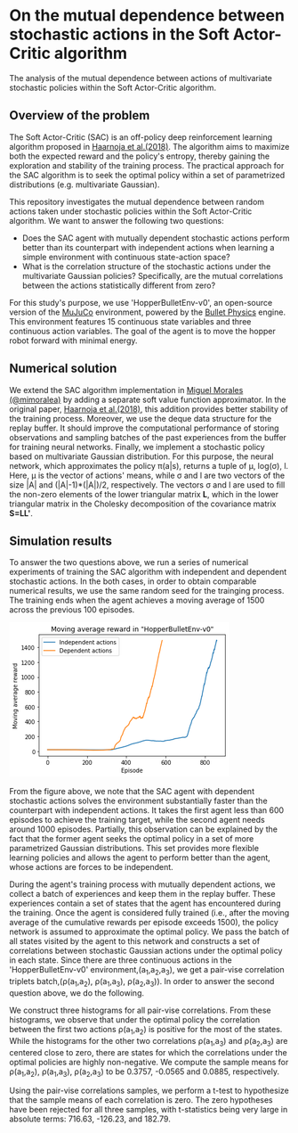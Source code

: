 # On the mutual dependence between stochastic actions in the Soft Actor-Critic algorithm
The analysis of the mutual dependence between actions of multivariate stochastic policies within the Soft Actor-Critic algorithm.

## Overview of the problem
The Soft Actor-Critic (SAC) is an off-policy deep reinforcement learning algorithm proposed in [Haarnoja et al.(2018)](https://arxiv.org/abs/1801.01290). The algorithm aims to maximize both the expected reward and the policy's entropy, thereby gaining the exploration and stability of the training process. The practical approach for the SAC algorithm is to seek the optimal policy within a set of parametrized distributions (e.g. multivariate Gaussian). 

This repository investigates the mutual dependence between random actions taken under stochastic policies within the Soft Actor-Critic algorithm. We want to answer the following two questions:
* Does the SAC agent with mutually dependent stochastic actions perform better than its counterpart with independent actions when learning a simple environment with continuous state-action space?
* What is the correlation structure of the stochastic actions under the multivariate Gaussian policies? Specifically, are the mutual correlations between the actions statistically different from zero?

For this study's purpose, we use 'HopperBulletEnv-v0', an open-source version of the [MuJuCo](http://www.mujoco.org) environment, powered by the [Bullet Physics](https://pybullet.org/wordpress/) engine. This environment features 15 continuous state variables and three continuous action variables. The goal of the agent is to move the hopper robot forward with minimal energy.

## Numerical solution

We extend the SAC algorithm implementation in [Miguel Morales (@mimoralea)](https://github.com/mimoralea) by adding a separate soft value function approximator. In the original paper, [Haarnoja et al.(2018)](https://arxiv.org/abs/1801.01290), this addition provides better stability of the training process. Moreover, we use the deque data structure for the replay buffer. It should improve the computational performance of storing observations and sampling batches of the past experiences from the buffer for training neural networks. Finally, we implement a stochastic policy based on multivariate Gaussian distribution. For this purpose, the neural network, which approximates the policy &pi;(a|s), returns a tuple of &mu;, log(&sigma;), l. Here, &mu; is the vector of actions' means, while &sigma; and l are two vectors of the size |A| and (|A|-1)*(|A|)/2, respectively. The vectors &sigma; and l are used to fill the non-zero elements of the lower triangular matrix **L**, which in the lower triangular matrix in the Cholesky decomposition of the covariance matrix **S=LL'**.

## Simulation results

To answer the two questions above, we run a series of numerical experiments of training the SAC algorithm with independent and dependent stochastic actions. In the both cases, in order to obtain comparable numerical results, we use the same random seed for the trainging process. The training ends when the agent achieves a moving average of 1500 across the previous 100 episodes.

![Figure 1](https://github.com/NikolayGudkov/On-the-mutual-dependence-of-stochastic-actions-in-the-Soft-Actor-Critic-algorithm/blob/main/Hopper_dependent_independent_actions.png)


From the figure above, we note that the SAC agent with dependent stochastic actions solves the environment substantially faster than the counterpart with independent actions. It takes the first agent less than 600 episodes to achieve the training target, while the second agent needs around 1000 episodes. Partially, this observation can be explained by the fact that the former agent seeks the optimal policy in a set of more parametrized Gaussian distributions. This set provides more flexible learning policies and allows the agent to perform better than the agent, whose actions are forces to be independent.

During the agent's training process with mutually dependent actions, we collect a batch of experiences and keep them in the replay buffer. These experiences contain a set of states that the agent has encountered during the training. Once the agent is considered fully trained (i.e., after the moving average of the cumulative rewards per episode exceeds 1500), the policy network is assumed to approximate the optimal policy. We pass the batch of all states visited by the agent to this network and constructs a set of correlations between stochastic Gaussian actions under the optimal policy in each state. Since there are three continuous actions in the 'HopperBulletEnv-v0' environment,(a<sub>1</sub>,a<sub>2</sub>,a<sub>3</sub>), we get a pair-vise correlation triplets batch,(&rho;(a<sub>1</sub>,a<sub>2</sub>), &rho;(a<sub>1</sub>,a<sub>3</sub>), &rho;(a<sub>2</sub>,a<sub>3</sub>)). In order to answer the second question above, we do the following.

We construct three histograms for all pair-vise correlations. From these histograms, we observe that under the optimal policy the correlation between the first two actions &rho;(a<sub>1</sub>,a<sub>2</sub>) is positive for the most of the states. While the histograms for the other two correlations &rho;(a<sub>1</sub>,a<sub>3</sub>) and &rho;(a<sub>2</sub>,a<sub>3</sub>) are centered close to zero, there are states for which the correlations under the optimal policies are highly non-negative. We compute the sample means for &rho;(a<sub>1</sub>,a<sub>2</sub>), &rho;(a<sub>1</sub>,a<sub>3</sub>), &rho;(a<sub>2</sub>,a<sub>3</sub>) to be 0.3757, -0.0565 and 0.0885, respectively.

Using the pair-vise correlations samples, we perform a t-test to hypothesize that the sample means of each correlation is zero. The zero hypotheses have been rejected for all three samples, with t-statistics being very large in absolute terms: 716.63, -126.23, and 182.79. 

